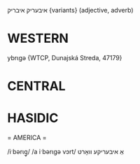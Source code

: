 איבעריק
איבריק {variants}
(adjective, adverb)

WESTERN
========

ybrɩgə {WTCP, Dunajská Streda, 47179}

CENTRAL
========

HASIDIC
=======
= AMERICA = 

/iˑbərɩg̥/
/a iˑbərɩgə vɔrt/ אַ איבעריקע וואָרט